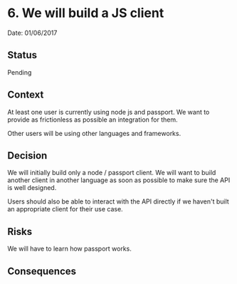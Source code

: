 # 6. We will build a JS client

Date: 01/06/2017

## Status

Pending

## Context

At least one user is currently using node js and passport. We want to provide as
frictionless as possible an integration for them.

Other users will be using other languages and frameworks.

## Decision

We will initially build only a node / passport client. We will want to build
another client in another language as soon as possible to make sure the API
is well designed.

Users should also be able to interact with the API directly if we haven't built
an appropriate client for their use case.

## Risks

We will have to learn how passport works.

## Consequences

